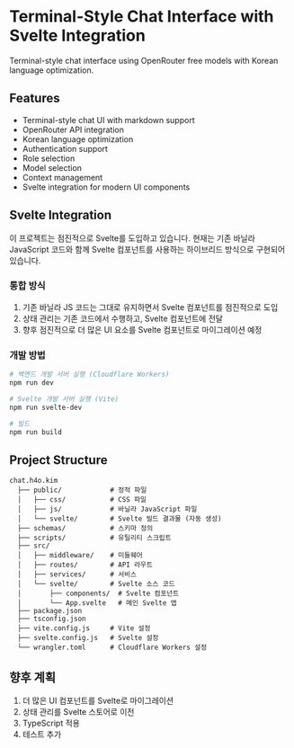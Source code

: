 # Terminal-Style Chat Interface with Svelte Integration

Terminal-style chat interface using OpenRouter free models with Korean language optimization.

## Features

- Terminal-style chat UI with markdown support
- OpenRouter API integration
- Korean language optimization
- Authentication support
- Role selection
- Model selection
- Context management
- Svelte integration for modern UI components

## Svelte Integration

이 프로젝트는 점진적으로 Svelte를 도입하고 있습니다. 현재는 기존 바닐라 JavaScript 코드와 함께 Svelte 컴포넌트를 사용하는 하이브리드 방식으로 구현되어 있습니다.

### 통합 방식

1. 기존 바닐라 JS 코드는 그대로 유지하면서 Svelte 컴포넌트를 점진적으로 도입
2. 상태 관리는 기존 코드에서 수행하고, Svelte 컴포넌트에 전달
3. 향후 점진적으로 더 많은 UI 요소를 Svelte 컴포넌트로 마이그레이션 예정

### 개발 방법

```bash
# 백엔드 개발 서버 실행 (Cloudflare Workers)
npm run dev

# Svelte 개발 서버 실행 (Vite)
npm run svelte-dev

# 빌드
npm run build
```

## Project Structure

```
chat.h4o.kim
  ├── public/            # 정적 파일
  │   ├── css/           # CSS 파일
  │   ├── js/            # 바닐라 JavaScript 파일
  │   └── svelte/        # Svelte 빌드 결과물 (자동 생성)
  ├── schemas/           # 스키마 정의
  ├── scripts/           # 유틸리티 스크립트
  ├── src/
  │   ├── middleware/    # 미들웨어
  │   ├── routes/        # API 라우트
  │   ├── services/      # 서비스
  │   └── svelte/        # Svelte 소스 코드
  │       ├── components/  # Svelte 컴포넌트
  │       └── App.svelte   # 메인 Svelte 앱
  ├── package.json
  ├── tsconfig.json
  ├── vite.config.js     # Vite 설정
  ├── svelte.config.js   # Svelte 설정
  └── wrangler.toml      # Cloudflare Workers 설정
```

## 향후 계획

1. 더 많은 UI 컴포넌트를 Svelte로 마이그레이션
2. 상태 관리를 Svelte 스토어로 이전
3. TypeScript 적용
4. 테스트 추가
